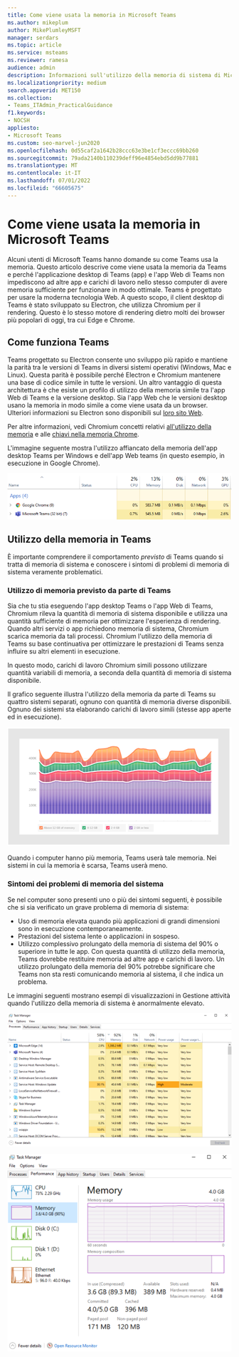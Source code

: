 ```yaml
---
title: Come viene usata la memoria in Microsoft Teams
ms.author: mikeplum
author: MikePlumleyMSFT
manager: serdars
ms.topic: article
ms.service: msteams
ms.reviewer: ramesa
audience: admin
description: Informazioni sull'utilizzo della memoria di sistema di Microsoft Teams e sul motivo per cui l'utilizzo della memoria è lo stesso tra l'applicazione desktop e l'applicazione Web.
ms.localizationpriority: medium
search.appverid: MET150
ms.collection:
- Teams_ITAdmin_PracticalGuidance
f1.keywords:
- NOCSH
appliesto:
- Microsoft Teams
ms.custom: seo-marvel-jun2020
ms.openlocfilehash: 0d55caf2a1642b28ccc63e3be1cf3eccc69bb260
ms.sourcegitcommit: 79ada2140b110239deff96e4854ebd5dd9b77881
ms.translationtype: MT
ms.contentlocale: it-IT
ms.lasthandoff: 07/01/2022
ms.locfileid: "66605675"
---
```

# <a name="how-microsoft-teams-uses-memory"></a>Come viene usata la memoria in Microsoft Teams

Alcuni utenti di Microsoft Teams hanno domande su come Teams usa la memoria. Questo articolo descrive come viene usata la memoria da Teams e perché l'applicazione desktop di Teams (app) e l'app Web di Teams non impediscono ad altre app e carichi di lavoro nello stesso computer di avere memoria sufficiente per funzionare in modo ottimale. Teams è progettato per usare la moderna tecnologia Web. A questo scopo, il client desktop di Teams è stato sviluppato su Electron, che utilizza Chromium per il rendering. Questo è lo stesso motore di rendering dietro molti dei browser più popolari di oggi, tra cui Edge e Chrome.

## <a name="how-teams-works"></a>Come funziona Teams

Teams progettato su Electron consente uno sviluppo più rapido e mantiene la parità tra le versioni di Teams in diversi sistemi operativi (Windows, Mac e Linux). Questa parità è possibile perché Electron e Chromium mantenere una base di codice simile in tutte le versioni. Un altro vantaggio di questa architettura è che esiste un profilo di utilizzo della memoria simile tra l'app Web di Teams e la versione desktop. Sia l'app Web che le versioni desktop usano la memoria in modo simile a come viene usata da un browser. Ulteriori informazioni su Electron sono disponibili sul [loro sito Web](https://electronjs.org/).

Per altre informazioni, vedi Chromium concetti relativi [all'utilizzo della memoria](https://www.chromium.org/developers/memory-usage-backgrounder) e alle [chiavi nella memoria Chrome](https://chromium.googlesource.com/chromium/src.git/+/master/docs/memory/key_concepts.md).

L'immagine seguente mostra l'utilizzo affiancato della memoria dell'app desktop Teams per Windows e dell'app Web teams (in questo esempio, in esecuzione in Google Chrome).

![Utilizzo della memoria di Teams per l'app desktop e l'app Web.](media/teams-memory-clientweb.png)

## <a name="memory-usage-in-teams"></a>Utilizzo della memoria in Teams

È importante comprendere il comportamento *previsto* di Teams quando si tratta di memoria di sistema e conoscere i sintomi di problemi di memoria di sistema veramente problematici.

### <a name="expected-memory-usage-by-teams"></a>Utilizzo di memoria previsto da parte di Teams

Sia che tu stia eseguendo l'app desktop Teams o l'app Web di Teams, Chromium rileva la quantità di memoria di sistema disponibile e utilizza una quantità sufficiente di memoria per ottimizzare l'esperienza di rendering. Quando altri servizi o app richiedono memoria di sistema, Chromium scarica memoria da tali processi. Chromium l'utilizzo della memoria di Teams su base continuativa per ottimizzare le prestazioni di Teams senza influire su altri elementi in esecuzione.

In questo modo, carichi di lavoro Chromium simili possono utilizzare quantità variabili di memoria, a seconda della quantità di memoria di sistema disponibile.

Il grafico seguente illustra l'utilizzo della memoria da parte di Teams su quattro sistemi separati, ognuno con quantità di memoria diverse disponibili. Ognuno dei sistemi sta elaborando carichi di lavoro simili (stesse app aperte ed in esecuzione).

![Utilizzo della memoria di Teams in sistemi diversi.](media/teams-memory-usage.png)

Quando i computer hanno più memoria, Teams userà tale memoria. Nei sistemi in cui la memoria è scarsa, Teams userà meno.

### <a name="symptoms-of-system-memory-issues"></a>Sintomi dei problemi di memoria del sistema

Se nel computer sono presenti uno o più dei sintomi seguenti, è possibile che si sia verificato un grave problema di memoria di sistema:

- Uso di memoria elevata quando più applicazioni di grandi dimensioni sono in esecuzione contemporaneamente.
- Prestazioni del sistema lente o applicazioni in sospeso.
- Utilizzo complessivo prolungato della memoria di sistema del 90% o superiore in tutte le app. Con questa quantità di utilizzo della memoria, Teams dovrebbe restituire memoria ad altre app e carichi di lavoro. Un utilizzo prolungato della memoria del 90% potrebbe significare che Teams non sta resti comunicando memoria al sistema, il che indica un problema.

Le immagini seguenti mostrano esempi di visualizzazioni in Gestione attività quando l'utilizzo della memoria di sistema è anormalmente elevato.

![Visualizzazione utilizzo memoria di Teams in Gestione attività.](media/teams-memory-high-mem-process-list.png)

![Grafico sull'utilizzo della memoria di Teams in Gestione attività.](media/teams-memory-high-mem-process-list2.png)
